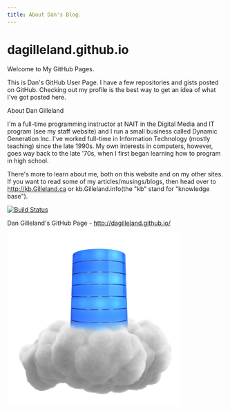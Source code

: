 ```yaml
---
title: About Dan's Blog.
---
```

# dagilleland.github.io

Welcome to My GitHub Pages.

This is Dan's GitHub User Page. I have a few repositories and gists posted on GitHub. Checking out my profile is the best way to get an idea of what I've got posted here.

About Dan Gilleland

I'm a full-time programming instructor at NAIT in the Digital Media and IT program (see my staff website) and I run a small business called Dynamic Generation Inc. I've worked full-time in Information Technology (mostly teaching) since the late 1990s. My own interests in computers, however, goes way back to the late '70s, when I first began learning how to program in high school.

There's more to learn about me, both on this website and on my other sites. If you want to read some of my articles/musings/blogs, then head over to http://kb.Gilleland.ca or kb.Gilleland.info(the "kb" stand for "knowledge base").

[![Build Status](https://travis-ci.org/dagilleland/dagilleland.github.io.svg?branch=master)](https://travis-ci.org/dagilleland/dagilleland.github.io)

Dan Gilleland's GitHub Page - http://dagilleland.github.io/

![](/posts/images/single_cloud_database_400_clr_12136.png)

